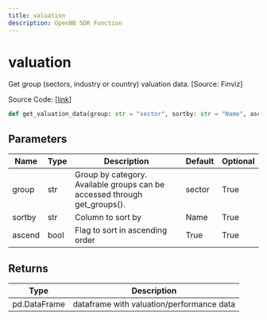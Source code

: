 ```yaml
---
title: valuation
description: OpenBB SDK Function
---
```


# valuation

Get group (sectors, industry or country) valuation data. [Source: Finviz]

Source Code: [[link](https://github.com/OpenBB-finance/OpenBBTerminal/tree/main/openbb_terminal/economy/finviz_model.py#L66)]

```python
def get_valuation_data(group: str = "sector", sortby: str = "Name", ascend: bool = True) -> pd.DataFrame
```
## Parameters

| Name | Type | Description | Default | Optional |
| ---- | ---- | ----------- | ------- | -------- |
| group | str | Group by category. Available groups can be accessed through get_groups(). | sector | True |
| sortby | str | Column to sort by | Name | True |
| ascend | bool | Flag to sort in ascending order | True | True |

## Returns

| Type | Description |
| ---- | ----------- |
| pd.DataFrame | dataframe with valuation/performance data |


